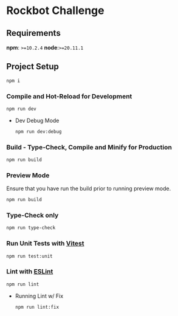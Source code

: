 # Rockbot Challenge

## Requirements
**npm**: `>=10.2.4`
**node**:`>=20.11.1`

## Project Setup

```sh
npm i
```

### Compile and Hot-Reload for Development

```sh
npm run dev
```
- Dev Debug Mode

    ```sh
    npm run dev:debug
    ```

### Build - Type-Check, Compile and Minify for Production

```sh
npm run build
```

### Preview Mode
Ensure that you have run the build prior to running preview mode.
```sh
npm run build
```

### Type-Check only

```sh
npm run type-check
```

### Run Unit Tests with [Vitest](https://vitest.dev/)

```sh
npm run test:unit
```

<!-- ### Run End-to-End Tests with [Cypress](https://www.cypress.io/)

```sh
npm run test:e2e:dev
```

This runs the end-to-end tests against the Vite development server.
It is much faster than the production build.

But it's still recommended to test the production build with `test:e2e` before deploying (e.g. in CI environments):

```sh
npm run build
npm run test:e2e
``` -->

### Lint with [ESLint](https://eslint.org/)

```sh
npm run lint
```
- Running Lint w/ Fix
    ```sh
    npm run lint:fix
    ```
